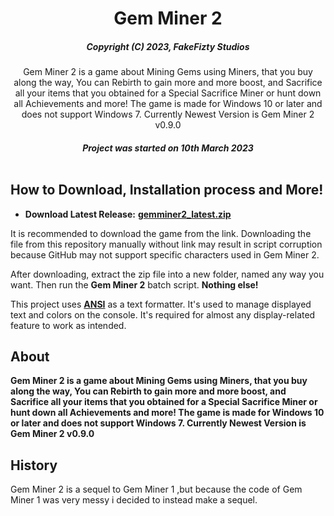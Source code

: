 <div align="center">
<h1>Gem Miner 2</h1>

##### _Copyright (C) 2023, FakeFizty Studios_

Gem Miner 2 is a game about Mining Gems using Miners, that you buy along the way, You can Rebirth to gain more and more boost, and Sacrifice all your items that you obtained for a Special Sacrifice Miner or hunt down all Achievements and more! The game is made for Windows 10 or later and does not support Windows 7. Currently Newest Version is Gem Miner 2 v0.9.0


##### Project was started on 10th March 2023<br/><br/>

</div>

## How to Download, Installation process and More!
 - **Download Latest Release:** **[gemminer2_latest.zip](https://github.com/FakeFizty/get-download/blob/main/Gem%20Miner%202%20v0.9.zip?raw=true)**

It is recommended to download the game from the link. Downloading the file from this repository manually without link may result in script corruption because GitHub may not support specific characters used in Gem Miner 2.

After downloading, extract the zip file into a new folder, named any way you want. Then run the **Gem Miner 2** batch script. **Nothing else!**

This project uses **[ANSI](https://www.robvanderwoude.com/ansi.php)** as a text formatter. It's used to manage displayed text and colors on the console. It's required for almost any display-related feature to work as intended.

## About
**Gem Miner 2 is a game about Mining Gems using Miners, that you buy along the way, You can Rebirth to gain more and more boost, and Sacrifice all your items that you obtained for a Special Sacrifice Miner or hunt down all Achievements and more! The game is made for Windows 10 or later and does not support Windows 7. Currently Newest Version is Gem Miner 2 v0.9.0**

## History
Gem Miner 2 is a sequel to Gem Miner 1 ,but because the code of Gem Miner 1 was very messy i decided to instead make a sequel.
